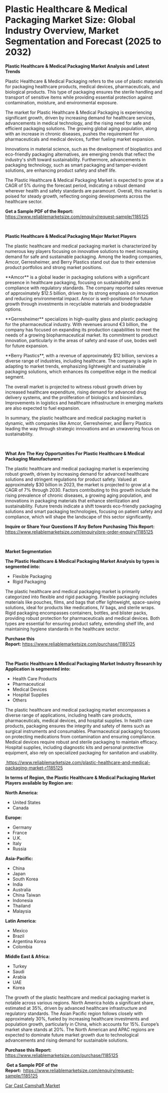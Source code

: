 <p><h1>Plastic Healthcare & Medical Packaging Market Size: Global Industry Overview, Market Segmentation and Forecast (2025 to 2032)</h1></p><p><strong>Plastic Healthcare & Medical Packaging Market Analysis and Latest Trends</strong></p>
<p><p>Plastic Healthcare & Medical Packaging refers to the use of plastic materials for packaging healthcare products, medical devices, pharmaceuticals, and biological products. This type of packaging ensures the sterile handling and transport of sensitive items while providing essential protection against contamination, moisture, and environmental exposure. </p><p>The market for Plastic Healthcare & Medical Packaging is experiencing significant growth, driven by increasing demand for healthcare services, advancements in medical technology, and the rising need for safe and efficient packaging solutions. The growing global aging population, along with an increase in chronic diseases, pushes the requirement for pharmaceuticals and medical devices, further fueling market expansion.</p><p>Innovations in material science, such as the development of bioplastics and eco-friendly packaging alternatives, are emerging trends that reflect the industry's shift toward sustainability. Furthermore, advancements in packaging technology, such as smart packaging and tamper-evident solutions, are enhancing product safety and shelf life. </p><p>The Plastic Healthcare & Medical Packaging Market is expected to grow at a CAGR of 5% during the forecast period, indicating a robust demand wherever health and safety standards are paramount. Overall, this market is poised for steady growth, reflecting ongoing developments across the healthcare sector.</p></p>
<p><strong>Get a Sample PDF of the Report:&nbsp;</strong> <a href="https://www.reliablemarketsize.com/enquiry/request-sample/1185125?utm_campaign=1991&utm_medium=2&utm_source=Github&utm_content=ia&utm_term=11012025&utm_id=plastic-healthcare-medical-packaging">https://www.reliablemarketsize.com/enquiry/request-sample/1185125</a></p>
<p>&nbsp;</p>
<p><strong>Plastic Healthcare & Medical Packaging Major Market Players</strong></p>
<p><p>The plastic healthcare and medical packaging market is characterized by numerous key players focusing on innovative solutions to meet increasing demand for safe and sustainable packaging. Among the leading companies, Amcor, Gerresheimer, and Berry Plastics stand out due to their extensive product portfolios and strong market positions.</p><p>**Amcor** is a global leader in packaging solutions with a significant presence in healthcare packaging, focusing on sustainability and compliance with regulatory standards. The company reported sales revenue of approximately $12.5 billion, driven by its strong emphasis on innovation and reducing environmental impact. Amcor is well-positioned for future growth through investments in recyclable materials and biodegradable options.</p><p>**Gerresheimer** specializes in high-quality glass and plastic packaging for the pharmaceutical industry. With revenues around €3 billion, the company has focused on expanding its production capabilities to meet the needs of a growing biopharmaceutical market. Its commitment to product innovation, particularly in the areas of safety and ease of use, bodes well for future expansion.</p><p>**Berry Plastics**, with a revenue of approximately $12 billion, services a diverse range of industries, including healthcare. The company is agile in adapting to market trends, emphasizing lightweight and sustainable packaging solutions, which enhances its competitive edge in the medical segment.</p><p>The overall market is projected to witness robust growth driven by increased healthcare expenditure, rising demand for advanced drug delivery systems, and the proliferation of biologics and biosimilars. Improvements in logistics and healthcare infrastructure in emerging markets are also expected to fuel expansion.</p><p>In summary, the plastic healthcare and medical packaging market is dynamic, with companies like Amcor, Gerresheimer, and Berry Plastics leading the way through strategic innovations and an unwavering focus on sustainability.</p></p>
<p>&nbsp;</p>
<p><strong>What Are The Key Opportunities For Plastic Healthcare & Medical Packaging Manufacturers?</strong></p>
<p><p>The plastic healthcare and medical packaging market is experiencing robust growth, driven by increasing demand for advanced healthcare solutions and stringent regulations for product safety. Valued at approximately $30 billion in 2023, the market is projected to grow at a CAGR of 7% through 2030. Factors contributing to this growth include the rising prevalence of chronic diseases, a growing aging population, and innovations in packaging materials that enhance sterilization and sustainability. Future trends indicate a shift towards eco-friendly packaging solutions and smart packaging technologies, focusing on patient safety and compliance, which will shape the landscape of this sector significantly.</p></p>
<p><strong>Inquire or Share Your Questions If Any Before Purchasing This Report:</strong> <a href="https://www.reliablemarketsize.com/enquiry/pre-order-enquiry/1185125?utm_campaign=1991&utm_medium=2&utm_source=Github&utm_content=ia&utm_term=11012025&utm_id=plastic-healthcare-medical-packaging">https://www.reliablemarketsize.com/enquiry/pre-order-enquiry/1185125</a></p>
<p>&nbsp;</p>
<p><strong>Market Segmentation</strong></p>
<p><strong>The Plastic Healthcare & Medical Packaging Market Analysis by types is segmented into:</strong></p>
<p><ul><li>Flexible Packaging</li><li>Rigid Packaging</li></ul></p>
<p><p>The plastic healthcare and medical packaging market is primarily categorized into flexible and rigid packaging. Flexible packaging includes materials like pouches, films, and bags that offer lightweight, space-saving solutions, ideal for products like medications, IV bags, and sterile wraps. Rigid packaging encompasses containers, bottles, and blister packs, providing robust protection for pharmaceuticals and medical devices. Both types are essential for ensuring product safety, extending shelf life, and maintaining hygiene standards in the healthcare sector.</p></p>
<p><strong>Purchase this Report:&nbsp;</strong><a href="https://www.reliablemarketsize.com/purchase/1185125?utm_campaign=1991&utm_medium=2&utm_source=Github&utm_content=ia&utm_term=11012025&utm_id=plastic-healthcare-medical-packaging">https://www.reliablemarketsize.com/purchase/1185125</a></p>
<p>&nbsp;</p>
<p><strong>The Plastic Healthcare & Medical Packaging Market Industry Research by Application is segmented into:</strong></p>
<p><ul><li>Health Care Products</li><li>Pharmaceutical</li><li>Medical Devices</li><li>Hospital Supplies</li><li>Others</li></ul></p>
<p><p>The plastic healthcare and medical packaging market encompasses a diverse range of applications, including health care products, pharmaceuticals, medical devices, and hospital supplies. In health care products, packaging ensures the integrity and safety of items such as surgical instruments and consumables. Pharmaceutical packaging focuses on protecting medications from contamination and ensuring compliance. Medical devices require robust and sterile packaging to maintain efficacy. Hospital supplies, including diagnostic kits and personal protective equipment, also rely on specialized packaging for sanitation and usability.</p></p>
<p><a href="https://www.reliablemarketsize.com/plastic-healthcare-and-medical-packaging-market-r1185125?utm_campaign=1991&utm_medium=2&utm_source=Github&utm_content=ia&utm_term=11012025&utm_id=plastic-healthcare-medical-packaging">&nbsp;https://www.reliablemarketsize.com/plastic-healthcare-and-medical-packaging-market-r1185125</a></p>
<p><strong>In terms of Region, the Plastic Healthcare & Medical Packaging Market Players available by Region are:</strong></p>
<p>
    <p> <strong> North America: </strong>
        <ul>
            <li>United States</li>
            <li>Canada</li>
        </ul>
        </p> 
    <p> <strong> Europe: </strong>
        <ul>
            <li>Germany</li>
            <li>France</li>
            <li>U.K.</li>
            <li>Italy</li>
            <li>Russia</li>
        </ul>
        </p> 
    <p> <strong> Asia-Pacific: </strong>
        <ul>
            <li>China</li>
            <li>Japan</li>
            <li>South Korea</li>
            <li>India</li>
            <li>Australia</li>
            <li>China Taiwan</li>
            <li>Indonesia</li>
            <li>Thailand</li>
            <li>Malaysia</li>
        </ul>
        </p> 
    <p> <strong> Latin America: </strong>
        <ul>
            <li>Mexico</li>
            <li>Brazil</li>
            <li>Argentina Korea</li>
            <li>Colombia</li>
        </ul>
        </p> 
    <p> <strong> Middle East & Africa: </strong>
        <ul>
            <li>Turkey</li>
            <li>Saudi</li>
            <li>Arabia</li>
            <li>UAE</li>
            <li>Korea</li>
        </ul>
    </p>
    </p>
<p><p>The growth of the plastic healthcare and medical packaging market is notable across various regions. North America holds a significant share, estimated at 35%, driven by advanced healthcare infrastructure and regulatory standards. The Asian Pacific region follows closely with approximately 30%, fueled by increasing healthcare investments and population growth, particularly in China, which accounts for 15%. Europe’s market share stands at 20%. The North American and APAC regions are expected to dominate future market growth due to technological advancements and rising demand for sustainable solutions.</p></p>
<p><strong>Purchase this Report: </strong><a href="https://www.reliablemarketsize.com/purchase/1185125?utm_campaign=1991&utm_medium=2&utm_source=Github&utm_content=ia&utm_term=11012025&utm_id=plastic-healthcare-medical-packaging">https://www.reliablemarketsize.com/purchase/1185125</a></p>
<p>&nbsp;<strong>Get a Sample PDF of the Report:&nbsp;&nbsp;</strong><a href="https://www.reliablemarketsize.com/enquiry/request-sample/1185125?utm_campaign=1991&utm_medium=2&utm_source=Github&utm_content=ia&utm_term=11012025&utm_id=plastic-healthcare-medical-packaging">https://www.reliablemarketsize.com/enquiry/request-sample/1185125</a></p>
<p><strong></strong></p>
<p><p><a href="https://github.com/YashRP12/Market-Research-Report-List-6/blob/main/car-cast-camshaft-market.md?utm_campaign=1991&utm_medium=2&utm_source=Github&utm_content=ia&utm_term=11012025&utm_id=plastic-healthcare-medical-packaging">Car Cast Camshaft Market</a></p></p>